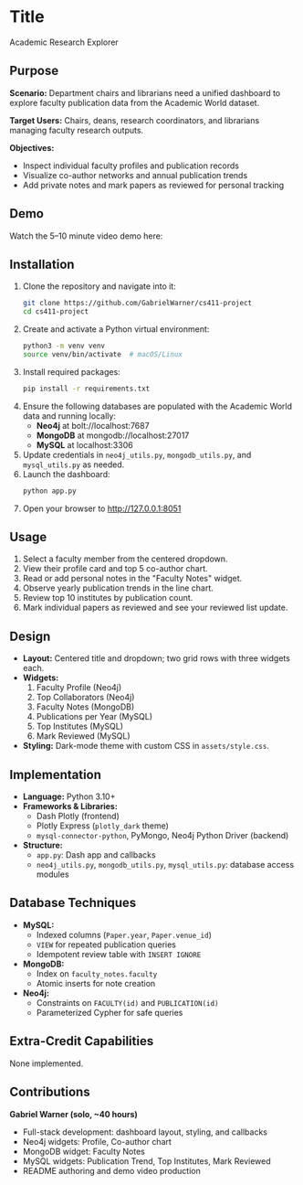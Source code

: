 # Title
Academic Research Explorer

## Purpose
**Scenario:** Department chairs and librarians need a unified dashboard to explore faculty publication data from the Academic World dataset.

**Target Users:** Chairs, deans, research coordinators, and librarians managing faculty research outputs.

**Objectives:**
- Inspect individual faculty profiles and publication records
- Visualize co-author networks and annual publication trends
- Add private notes and mark papers as reviewed for personal tracking

## Demo
Watch the 5–10 minute video demo here: 

## Installation
1. Clone the repository and navigate into it:
   ```bash
   git clone https://github.com/GabrielWarner/cs411-project
   cd cs411-project
   ```
2. Create and activate a Python virtual environment:
   ```bash
   python3 -m venv venv
   source venv/bin/activate  # macOS/Linux
   ```
3. Install required packages:
   ```bash
   pip install -r requirements.txt
   ```
4. Ensure the following databases are populated with the Academic World data and running locally:
   - **Neo4j** at bolt://localhost:7687
   - **MongoDB** at mongodb://localhost:27017
   - **MySQL** at localhost:3306
5. Update credentials in `neo4j_utils.py`, `mongodb_utils.py`, and `mysql_utils.py` as needed.
6. Launch the dashboard:
   ```bash
   python app.py
   ```
7. Open your browser to http://127.0.0.1:8051

## Usage
1. Select a faculty member from the centered dropdown.
2. View their profile card and top 5 co-author chart.
3. Read or add personal notes in the "Faculty Notes" widget.
4. Observe yearly publication trends in the line chart.
5. Review top 10 institutes by publication count.
6. Mark individual papers as reviewed and see your reviewed list update.

## Design
- **Layout:** Centered title and dropdown; two grid rows with three widgets each.
- **Widgets:**
  1. Faculty Profile (Neo4j)
  2. Top Collaborators (Neo4j)
  3. Faculty Notes (MongoDB)
  4. Publications per Year (MySQL)
  5. Top Institutes (MySQL)
  6. Mark Reviewed (MySQL)
- **Styling:** Dark-mode theme with custom CSS in `assets/style.css`.

## Implementation
- **Language:** Python 3.10+
- **Frameworks & Libraries:**
  - Dash Plotly (frontend)
  - Plotly Express (`plotly_dark` theme)
  - `mysql-connector-python`, PyMongo, Neo4j Python Driver (backend)
- **Structure:**
  - `app.py`: Dash app and callbacks
  - `neo4j_utils.py`, `mongodb_utils.py`, `mysql_utils.py`: database access modules

## Database Techniques
- **MySQL:**
  - Indexed columns (`Paper.year`, `Paper.venue_id`)
  - `VIEW` for repeated publication queries
  - Idempotent review table with `INSERT IGNORE`
- **MongoDB:**
  - Index on `faculty_notes.faculty`
  - Atomic inserts for note creation
- **Neo4j:**
  - Constraints on `FACULTY(id)` and `PUBLICATION(id)`
  - Parameterized Cypher for safe queries

## Extra-Credit Capabilities
None implemented.

## Contributions
**Gabriel Warner (solo, ~40 hours)**
- Full-stack development: dashboard layout, styling, and callbacks
- Neo4j widgets: Profile, Co-author chart
- MongoDB widget: Faculty Notes
- MySQL widgets: Publication Trend, Top Institutes, Mark Reviewed
- README authoring and demo video production

